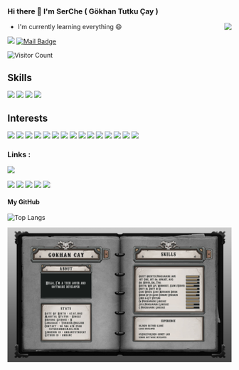 ### Hi there 👋 I'm SerChe ( Gökhan Tutku Çay )
<img align='right' src="https://github-readme-stats.vercel.app/api?username=gkhanC&show_icons=true&theme=chartreuse-dark">

 
- I'm currently learning everything 😄




[![](https://img.shields.io/badge/linkedin-%230077B5.svg?&style=for-the-badge&logo=linkedin&logoColor=white)](https://www.linkedin.com/in/gkhantutkucay/)
[![Mail Badge](https://img.shields.io/badge/caygkhan@gmail.com-c14438?style=for-the-badge&logo=Gmail&logoColor=white&link=mailto:caygkhan@gmail.com)](mailto:caygkhan@gmail.com)

![Visitor Count](https://profile-counter.glitch.me/gkhanC/count.svg)




## Skills
[![](https://github.com/gkhanC/rozet/blob/master/minicsharpRozet.png)]()
[![](https://github.com/gkhanC/rozet/blob/master/cpprozet.png)]()
[![](https://github.com/gkhanC/rozet/blob/master/javarozet.png)]()
[![](https://github.com/gkhanC/rozet/blob/master/gamerozet.png)]()

## Interests

[![](https://img.shields.io/badge/C-crimson?style=for-the-badge&logo=C)]()
[![](https://img.shields.io/badge/csharp-crimson?style=for-the-badge&logo=C)]()
[![](https://img.shields.io/badge/java-crimson?style=for-the-badge&logo=java)]()
[![](https://img.shields.io/badge/JavaScript-crimson?style=for-the-badge&logo=JavaScript)]()
[![](https://img.shields.io/badge/python-crimson?style=for-the-badge&logo=python)]()
[![](https://img.shields.io/badge/DotNet-crimson?style=for-the-badge&logo=.Net)]()
[![](https://img.shields.io/badge/SpringFramework-crimson?style=for-the-badge&logo=spring)]()
[![](https://img.shields.io/badge/pandas-crimson?style=for-the-badge&logo=pandas)]()
[![](https://img.shields.io/badge/Django-crimson?style=for-the-badge&logo=Django)]()
[![](https://img.shields.io/badge/react-crimson?style=for-the-badge&logo=react)]()
[![](https://img.shields.io/badge/node.js-crimson?style=for-the-badge&logo=node.js)]()
[![](https://img.shields.io/badge/Unity3D-crimson?style=for-the-badge&logo=unity)]()
[![](https://img.shields.io/badge/AndroidStudio-crimson?style=for-the-badge&logo=android)]()
[![](https://img.shields.io/badge/Linux-crimson?style=for-the-badge&logo=linux)]()
[![](https://img.shields.io/badge/Ubuntu-crimson?style=for-the-badge&logo=ubuntu)]()


### Links :

[![](https://img.shields.io/badge/CV-Gökhan%20Çay-gold)](https://github.com/gkhanC/gkhanC/blob/master/gkhan_v1_CV.pdf)

[![](https://img.shields.io/badge/C-Programlama%20Örnekleri-purple)](https://github.com/gkhanC/Sample-Projects/tree/master/C)
[![](https://img.shields.io/badge/C++-Programlama%20Örnekleri-purple)](https://github.com/gkhanC/Sample-Projects/tree/master/Cpp)
[![](https://img.shields.io/badge/CSharp-Programlama%20Örnekleri-purple)](https://github.com/gkhanC/Sample-Projects/tree/master/C%23)
[![](https://img.shields.io/badge/Java-Programlama%20Örnekleri-purple)](https://github.com/gkhanC/Sample-Projects/tree/master/Java)
[![](https://img.shields.io/badge/Game-Projects-purple)](https://github.com/gkhanC/GameProjects)

#### My GitHub
![Top Langs](https://github-readme-stats.vercel.app/api/top-langs/?username=gkhanC&theme=blue-green&show_icons=true&hide=TSQL,ShaderLab,HLSL&layout=compact)


<!-- [![ReadMe Card](https://github-readme-stats.vercel.app/api/pin/?show_owner=true&username=gkhanC&theme=vision-friendly-dark&show_icons=true&repo=Sample-Projects)](https://github.com/gkhanC/Sample-Projects/)
[![ReadMe Card](https://github-readme-stats.vercel.app/api/pin/?show_owner=true&hide=TSQL,ShaderLab,HLSL&username=gkhanC&theme=vision-friendly-dark&show_icons=true&repo=GameProjects)](https://github.com/gkhanC/GameProjects/) -->

![CV Pic](https://github.com/gkhanC/gkhanC/blob/master/gkhan_v1_CV.jpg)


<!--
**gkhanC/gkhanC** is a ✨ _special_ ✨ repository because its `README.md` (this file) appears on your GitHub profile.

Here are some ideas to get you started:

- 🔭 I’m currently working on ...
- 🌱 I’m currently learning ...
- 👯 I’m looking to collaborate on ...
- 🤔 I’m looking for help with ...
- 💬 Ask me about ...
- 📫 How to reach me: ...
- 😄 Pronouns: ...
- ⚡ Fun fact: ...
-->
